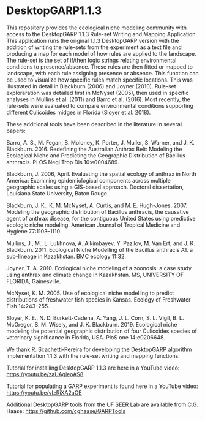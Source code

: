 # DesktopGARP1.1.3
This repository provides the ecological niche modeling community with access to the DesktopGARP 1.1.3 Rule-set Writing and Mapping Application. This application runs the original 1.1.3 DesktopGARP version with the addition of writing the rule-sets from the experiment as a text file and producing a map for each model of how rules are applied to the landscape. The rule-set is the set of if/then logic strings relating environmental conditions to presence/absence. These rules are then fitted or mapped to landscape, with each rule assigning presence or absence. This function can be used to visualize how specific rules match specific locations. This was illustrated in detail in Blackburn (2006) and Joyner (2010). Rule-set exploraration was detailed first in McNyset (2005), then used in specific analyses in Mullins et al. (2011) and Barro et al. (2016). Most recently, the rule-sets were evaluated to compare environmental conditions supporting different Culicoides midges in Florida (Sloyer et al. 2018). 

These additional tools have been described in the literature in several papers:

Barro, A. S., M. Fegan, B. Moloney, K. Porter, J. Muller, S. Warner, and J. K. Blackburn. 2016. Redefining the Australian Anthrax Belt: Modeling the Ecological Niche and Predicting the Geographic Distribution of Bacillus anthracis. PLOS Negl Trop Dis 10:e0004689.

Blackburn, J. 2006, April. Evaluating the spatial ecology of anthrax in North America: Examining epidemiological components across multiple geographic scales using a GIS-based approach. Doctoral dissertation, Louisiana State University, Baton Rouge.

Blackburn, J. K., K. M. McNyset, A. Curtis, and M. E. Hugh-Jones. 2007. Modeling the geographic distribution of Bacillus anthracis, the causative agent of anthrax disease, for the contiguous United States using predictive ecologic niche modeling. American Journal of Tropical Medicine and Hygiene 77:1103–1110.

Mullins, J., M., L. Lukhnova, A. Aikimbayev, Y. Pazilov, M. Van Ert, and J. K. Blackburn. 2011. Ecological Niche Modelling of the Bacillus anthracis A1. a sub-lineage in Kazakhstan. BMC ecology 11:32.

Joyner, T. A. 2010. Ecological niche modeling of a zoonosis: a case study using anthrax and climate change in Kazakhstan. MS, UNIVERSITY OF FLORIDA, Gainesville.

McNyset, K. M. 2005. Use of ecological niche modelling to predict distributions of freshwater fish species in Kansas. Ecology of Freshwater Fish 14:243–255.

Sloyer, K. E., N. D. Burkett-Cadena, A. Yang, J. L. Corn, S. L. Vigil, B. L. McGregor, S. M. Wisely, and J. K. Blackburn. 2019. Ecological niche modeling the potential geographic distribution of four Culicoides species of veterinary significance in Florida, USA. PloS one 14:e0206648.

We thank R. Scachetti-Pereira for developing the DesktopGARP algorithm implementation 1.1.3 with the rule-set writing and mapping functions.

Tutorial for installing DesktopGARP 1.1.3 are here in a YouTube video: https://youtu.be/zaUAgjeoAS8

Tutorial for populating a GARP experiment is found here in a YouTube video: https://youtu.be/vIzRiXA2aOE 

Additional DesktopGARP tools from the UF SEER Lab are available from C.G. Haase: https://github.com/cghaase/GARPTools
